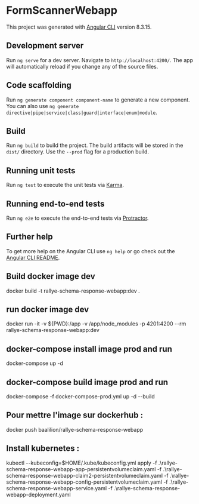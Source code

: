 # FormScannerWebapp

This project was generated with [Angular CLI](https://github.com/angular/angular-cli) version 8.3.15.

## Development server

Run `ng serve` for a dev server. Navigate to `http://localhost:4200/`. The app will automatically reload if you change any of the source files.

## Code scaffolding

Run `ng generate component component-name` to generate a new component. You can also use `ng generate directive|pipe|service|class|guard|interface|enum|module`.

## Build

Run `ng build` to build the project. The build artifacts will be stored in the `dist/` directory. Use the `--prod` flag for a production build.

## Running unit tests

Run `ng test` to execute the unit tests via [Karma](https://karma-runner.github.io).

## Running end-to-end tests

Run `ng e2e` to execute the end-to-end tests via [Protractor](http://www.protractortest.org/).

## Further help

To get more help on the Angular CLI use `ng help` or go check out the [Angular CLI README](https://github.com/angular/angular-cli/blob/master/README.md).


## Build docker image dev
docker build -t rallye-schema-response-webapp:dev .

## run docker image dev
docker run -it -v ${PWD}:/app -v /app/node_modules -p 4201:4200 --rm rallye-schema-response-webapp:dev

## docker-compose install image prod and run
docker-compose up -d

## docker-compose build image prod and run
docker-compose -f docker-compose-prod.yml up -d --build

## Pour mettre l'image sur dockerhub :
docker push baalilion/rallye-schema-response-webapp

## Install kubernetes :
kubectl --kubeconfig=$HOME/.kube/kubeconfig.yml apply -f .\rallye-schema-response-webapp-app-persistentvolumeclaim.yaml -f .\rallye-schema-response-webapp-claim2-persistentvolumeclaim.yaml -f .\rallye-schema-response-webapp-config-persistentvolumeclaim.yaml -f .\rallye-schema-response-webapp-service.yaml -f .\rallye-schema-response-webapp-deployment.yaml 
